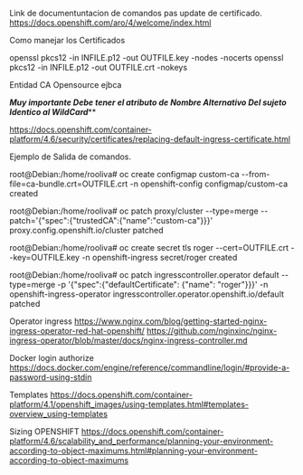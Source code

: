 Link de documentuntacion de comandos pas update de certificado.
https://docs.openshift.com/aro/4/welcome/index.html


Como manejar los Certificados

openssl pkcs12 -in INFILE.p12 -out OUTFILE.key -nodes -nocerts
openssl pkcs12 -in INFILE.p12 -out OUTFILE.crt -nokeys

Entidad CA Opensource
ejbca

*****Muy importante Debe tener el atributo de Nombre Alternativo Del sujeto Identico al WildCard*******



https://docs.openshift.com/container-platform/4.6/security/certificates/replacing-default-ingress-certificate.html



Ejemplo de Salida de comandos.

root@Debian:/home/rooliva# oc create configmap custom-ca --from-file=ca-bundle.crt=OUTFILE.crt -n openshift-config
configmap/custom-ca created

root@Debian:/home/rooliva# oc patch proxy/cluster --type=merge  --patch='{"spec":{"trustedCA":{"name":"custom-ca"}}}'
proxy.config.openshift.io/cluster patched

root@Debian:/home/rooliva# oc create secret tls roger --cert=OUTFILE.crt --key=OUTFILE.key -n openshift-ingress
secret/roger created

root@Debian:/home/rooliva# oc patch ingresscontroller.operator default --type=merge -p '{"spec":{"defaultCertificate": {"name": "roger"}}}' -n openshift-ingress-operator
ingresscontroller.operator.openshift.io/default patched


Operator ingress
https://www.nginx.com/blog/getting-started-nginx-ingress-operator-red-hat-openshift/
https://github.com/nginxinc/nginx-ingress-operator/blob/master/docs/nginx-ingress-controller.md


Docker login authorize
https://docs.docker.com/engine/reference/commandline/login/#provide-a-password-using-stdin

Templates
https://docs.openshift.com/container-platform/4.1/openshift_images/using-templates.html#templates-overview_using-templates


Sizing OPENSHIFT 
https://docs.openshift.com/container-platform/4.6/scalability_and_performance/planning-your-environment-according-to-object-maximums.html#planning-your-environment-according-to-object-maximums
